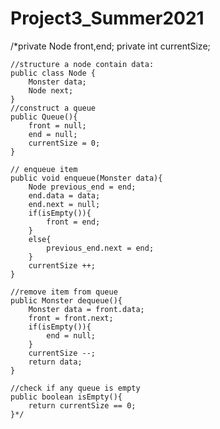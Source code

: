 # Project3_Summer2021
/*private Node front,end;
private int currentSize;

    //structure a node contain data:
    public class Node {
        Monster data;
        Node next;
    }
    //construct a queue
    public Queue(){
        front = null;
        end = null;
        currentSize = 0;
    }

    // enqueue item
    public void enqueue(Monster data){
        Node previous_end = end;
        end.data = data;
        end.next = null;
        if(isEmpty()){
            front = end;
        }
        else{
            previous_end.next = end;
        }
        currentSize ++;
    }

    //remove item from queue
    public Monster dequeue(){
        Monster data = front.data;
        front = front.next;
        if(isEmpty()){
            end = null;
        }
        currentSize --;
        return data;
    }

    //check if any queue is empty
    public boolean isEmpty(){
        return currentSize == 0;
    }*/